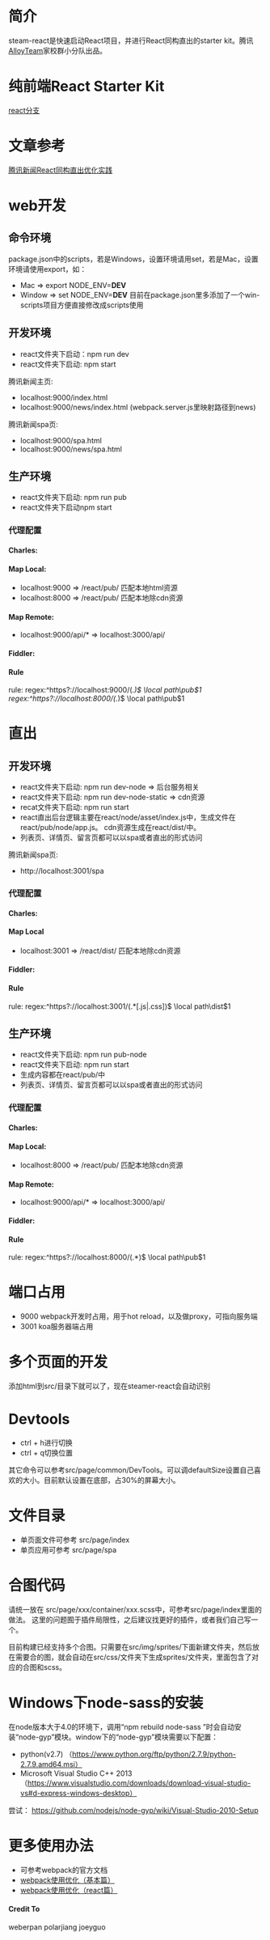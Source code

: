 # 简介
steam-react是快速启动React项目，并进行React同构直出的starter kit。腾讯[AlloyTeam](https://github.com/AlloyTeam)家校群小分队出品。

# 纯前端React Starter Kit
[react分支](https://github.com/SteamerTeam/steamer-react/tree/react)

# 文章参考
[腾讯新闻React同构直出优化实践](https://github.com/lcxfs1991/blog/issues/10)

# web开发

## 命令环境
package.json中的scripts，若是Windows，设置环境请用set，若是Mac，设置环境请使用export，如：
* Mac => export NODE_ENV=__DEV__
* Window => set NODE_ENV=__DEV__
目前在package.json里多添加了一个win-scripts项目方便直接修改成scripts使用

## 开发环境
* react文件夹下启动：npm run dev
* react文件夹下启动: npm start

腾讯新闻主页:
* localhost:9000/index.html 
* localhost:9000/news/index.html (webpack.server.js里映射路径到news)

腾讯新闻spa页:
* localhost:9000/spa.html
* localhost:9000/news/spa.html


## 生产环境
* react文件夹下启动: npm run pub
* react文件夹下启动npm start

### 代理配置
#### Charles:
#### Map Local: 
* localhost:9000 => /react/pub/ 匹配本地html资源
* localhost:8000 => /react/pub/ 匹配本地除cdn资源 

#### Map Remote: 
* localhost:9000/api/* => localhost:3000/api/

#### Fiddler:
#### Rule
rule:
regex:^https?:\/\/localhost:9000\/(.*)$    \local path\pub\$1
regex:^https?:\/\/localhost:8000\/(.*)$    \local path\pub\$1


# 直出
## 开发环境
* react文件夹下启动: npm run dev-node => 后台服务相关
* react文件夹下启动: npm run dev-node-static  => cdn资源
* recat文件夹下启动: npm run start
* react直出后台逻辑主要在react/node/asset/index.js中，生成文件在react/pub/node/app.js。
cdn资源生成在react/dist/中。
* 列表页、详情页、留言页都可以以spa或者直出的形式访问

腾讯新闻spa页:
* http://localhost:3001/spa

### 代理配置
#### Charles:
#### Map Local
* localhost:3001 => /react/dist/ 匹配本地除cdn资源 

#### Fiddler:
#### Rule
rule:
regex:^https?:\/\/localhost:3001\/(.*[.js|.css])$    \local path\dist\$1


## 生产环境
* react文件夹下启动: npm run pub-node
* react文件夹下启动: npm run start
* 生成内容都在react/pub/中
* 列表页、详情页、留言页都可以以spa或者直出的形式访问

### 代理配置
#### Charles:
#### Map Local: 
* localhost:8000 => /react/pub/ 匹配本地除cdn资源 

#### Map Remote: 
* localhost:9000/api/* => localhost:3000/api/

#### Fiddler:
#### Rule
rule:
regex:^https?:\/\/localhost:8000\/(.*)$    \local path\pub\$1

# 端口占用
* 9000 webpack开发时占用，用于hot reload，以及做proxy，可指向服务端
* 3001 koa服务器端占用

# 多个页面的开发
添加html到src/目录下就可以了，现在steamer-react会自动识别

# Devtools
* ctrl + h进行切换
* ctrl + q切换位置

其它命令可以参考src/page/common/DevTools。可以调defaultSize设置自己喜欢的大小。目前默认设置在底部，占30%的屏幕大小。

# 文件目录
* 单页面文件可参考 src/page/index
* 单页应用可参考 src/page/spa


# 合图代码
请统一放在 src/page/xxx/container/xxx.scss中，可参考src/page/index里面的做法。
这里的问题囿于插件局限性，之后建议找更好的插件，或者我们自己写一个。

目前构建已经支持多个合图。只需要在src/img/sprites/下面新建文件夹，然后放在需要合的图，就会自动在src/css/文件夹下生成sprites/文件夹，里面包含了对应的合图和scss。

# Windows下node-sass的安装
在node版本大于4.0的环境下，调用“npm rebuild node-sass ”时会自动安装“node-gyp”模块。window下的“node-gyp”模块需要以下配置：

* python(v2.7) （https://www.python.org/ftp/python/2.7.9/python-2.7.9.amd64.msi）
* Microsoft Visual Studio C++ 2013 （https://www.visualstudio.com/downloads/download-visual-studio-vs#d-express-windows-desktop）


尝试：
https://github.com/nodejs/node-gyp/wiki/Visual-Studio-2010-Setup

# 更多使用办法
* 可参考webpack的官方文档
* [webpack使用优化（基本篇）](https://github.com/lcxfs1991/blog/issues/2)
* [webpack使用优化（react篇）](https://github.com/lcxfs1991/blog/issues/7)

#### Credit To
weberpan
polarjiang
joeyguo